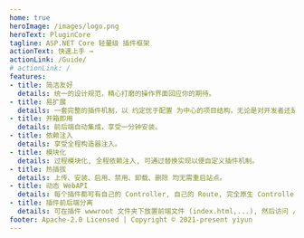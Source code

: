 ```yaml
---
home: true
heroImage: /images/logo.png
heroText: PluginCore
tagline: ASP.NET Core 轻量级 插件框架
actionText: 快速上手 →
actionLink: /Guide/
# actionLink: /
features:
- title: 简洁友好
  details: 统一的设计规范，精心打磨的操作界面回应你的期待。
- title: 易扩展
  details: 一套完整的插件机制，以 约定优于配置 为中心的项目结构，无论是对开发者还是使用者都如此友好。
- title: 开箱即用
  details: 前后端自动集成，享受一分钟安装。
- title: 依赖注入
  details: 享受全程构造器注入。
- title: 模块化
  details: 过程模块化, 全程依赖注入, 可通过替换实现以便自定义插件机制。
- title: 热插拔
  details: 上传、安装、启用、禁用、卸载、删除 均无需重启站点。
- title: 动态 WebAPI
  details: 每个插件都可有自己的 Controller, 自己的 Route, 完全原生 Controller 开发体验。
- title: 插件前后端分离
  details: 可在插件 wwwroot 文件夹下放置前端文件 (index.html,...), 然后访问 /plugins/pluginId/index.html。
footer: Apache-2.0 Licensed | Copyright © 2021-present yiyun
---
```



